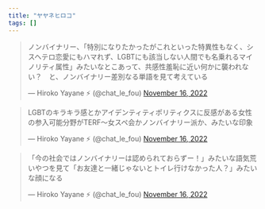 ```yaml
---
title: "ヤヤネヒロコ"
tags: []
---
```


<blockquote class="twitter-tweet"><p lang="ja" dir="ltr">ノンバイナリー、「特別になりたかったがこれといった特異性もなく、シスヘテロ恋愛にもハマれず、LGBTにも該当しない人間でも名乗れるマイノリティ属性」みたいなとこあって、共感性羞恥に近い何かに襲われない？　と、ノンバイナリー差別なる単語を見て考えている</p>&mdash; Hiroko Yayane ⚡️ (@chat_le_fou) <a href="https://twitter.com/chat_le_fou/status/1592718481371598849?ref_src=twsrc%5Etfw">November 16, 2022</a></blockquote> <script async src="https://platform.twitter.com/widgets.js" charset="utf-8"></script>

<blockquote class="twitter-tweet"><p lang="ja" dir="ltr">LGBTのキラキラ感とかアイデンティティポリティクスに反感がある女性の参入可能分野がTERF〜女スペ会かノンバイナリー派か、みたいな印象</p>&mdash; Hiroko Yayane ⚡️ (@chat_le_fou) <a href="https://twitter.com/chat_le_fou/status/1592719571756417024?ref_src=twsrc%5Etfw">November 16, 2022</a></blockquote> <script async src="https://platform.twitter.com/widgets.js" charset="utf-8"></script>

<blockquote class="twitter-tweet"><p lang="ja" dir="ltr">「今の社会ではノンバイナリーは認められておらずー！」みたいな語気荒いやつを見て「お友達と一緒じゃないとトイレ行けなかった人？」みたいな顔になる</p>&mdash; Hiroko Yayane ⚡️ (@chat_le_fou) <a href="https://twitter.com/chat_le_fou/status/1592721477841092608?ref_src=twsrc%5Etfw">November 16, 2022</a></blockquote> <script async src="https://platform.twitter.com/widgets.js" charset="utf-8"></script>